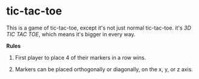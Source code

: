 # tic-tac-toe

This is a game of tic-tac-toe, except it's not just normal tic-tac-toe. it's _3D TIC TAC TOE_, which means it's bigger in every way.

__Rules__

1. First player to place 4 of their markers in a row wins.

2. Markers can be placed orthogonally or diagonally, on the x, y, or z axis.
